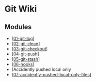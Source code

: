 Git Wiki
===

Modules
---

- [[01-git-log]]
- [[02-git-clean]]
- [[03-git-checkout]]
- [[04-git-push]]
- [[05-git-stash]]
- [[06-hooks]]
- [Accidently pushed local only
- [[07-accidently-pushed-local-only-files]]

[//begin]: # "Autogenerated link references for markdown compatibility"
[01-git-log]: 01-git-log.md "Git Log"
[02-git-clean]: 02-git-clean.md "Git Clean"
[03-git-checkout]: 03-git-checkout.md "Git Checkout"
[04-git-push]: 04-git-push.md "Git Push"
[05-git-stash]: 05-git-stash.md "Git Stash"
[06-hooks]: 06-hooks.md "Hooks"
[07-accidently-pushed-local-only-files]: 07-accidently-pushed-local-only-files.md "Accidently pushed local only files"
[//end]: # "Autogenerated link references"